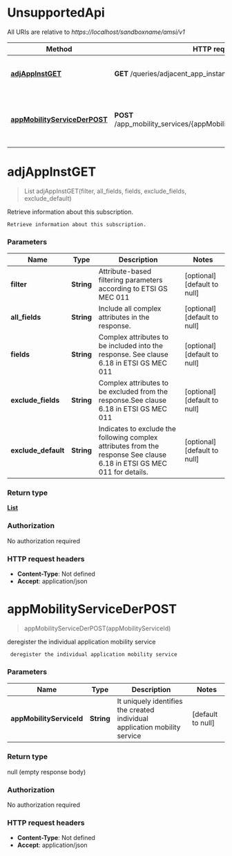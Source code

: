 # UnsupportedApi

All URIs are relative to *https://localhost/sandboxname/amsi/v1*

Method | HTTP request | Description
------------- | ------------- | -------------
[**adjAppInstGET**](UnsupportedApi.md#adjAppInstGET) | **GET** /queries/adjacent_app_instances | Retrieve information about this subscription.
[**appMobilityServiceDerPOST**](UnsupportedApi.md#appMobilityServiceDerPOST) | **POST** /app_mobility_services/{appMobilityServiceId}/deregister_task |  deregister the individual application mobility service


<a name="adjAppInstGET"></a>
# **adjAppInstGET**
> List adjAppInstGET(filter, all\_fields, fields, exclude\_fields, exclude\_default)

Retrieve information about this subscription.

    Retrieve information about this subscription.

### Parameters

Name | Type | Description  | Notes
------------- | ------------- | ------------- | -------------
 **filter** | **String**| Attribute-based filtering parameters according to ETSI GS MEC 011 | [optional] [default to null]
 **all\_fields** | **String**| Include all complex attributes in the response. | [optional] [default to null]
 **fields** | **String**| Complex attributes to be included into the response. See clause 6.18 in ETSI GS MEC 011 | [optional] [default to null]
 **exclude\_fields** | **String**| Complex attributes to be excluded from the response.See clause 6.18 in ETSI GS MEC 011 | [optional] [default to null]
 **exclude\_default** | **String**| Indicates to exclude the following complex attributes from the response  See clause 6.18 in ETSI GS MEC 011 for details. | [optional] [default to null]

### Return type

[**List**](../Models/AdjacentAppInstanceInfo.md)

### Authorization

No authorization required

### HTTP request headers

- **Content-Type**: Not defined
- **Accept**: application/json

<a name="appMobilityServiceDerPOST"></a>
# **appMobilityServiceDerPOST**
> appMobilityServiceDerPOST(appMobilityServiceId)

 deregister the individual application mobility service

     deregister the individual application mobility service

### Parameters

Name | Type | Description  | Notes
------------- | ------------- | ------------- | -------------
 **appMobilityServiceId** | **String**| It uniquely identifies the created individual application mobility service | [default to null]

### Return type

null (empty response body)

### Authorization

No authorization required

### HTTP request headers

- **Content-Type**: Not defined
- **Accept**: application/json

